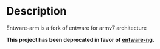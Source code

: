 # Description

Entware-arm is a fork of entware for armv7 architecture

**This project has been deprecated in favor of [entware-ng](https://github.com/Entware-ng/Entware-ng).**
